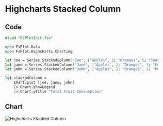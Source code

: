 Highcharts Stacked Column
=========================

Code
----

```fsharp
#load "FsPlotInit.fsx"

open FsPlot.Data
open FsPlot.Highcharts.Charting

let joe = Series.StackedColumn("Joe", ["Apples", 3; "Oranges", 5; "Pears", 2; "Bananas", 2])
let jane = Series.StackedColumn("Jane", ["Apples", 2; "Oranges", 3; "Pears", 1; "Bananas", 3])
let john = Series.StackedColumn("John", ["Apples", 1; "Oranges", 3; "Pears", 4; "Bananas", 4])

let stackedColumn =
    Chart.plot [joe; jane; john]
    |> Chart.showLegend
    |> Chart.yTitle "Total Fruit Consumption"
```
Chart
-----

![Highcharts Stacked Column](https://raw.github.com/TahaHachana/FsPlot/master/Src/screenshots/HighchartsStackedColumn.PNG)